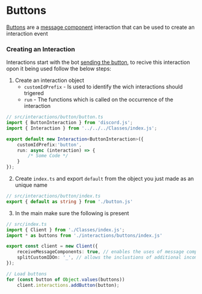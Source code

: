 # Buttons
[Buttons](https://discordjs.guide/interactions/modals.html) are a [message component](https://discordjs.guide/message-components/interactions.html#responding-to-component-interactions) interaction that can be used to create an interaction event

### Creating an Interaction
Interactions start with the bot [sending the button](https://discordjs.guide/message-components/buttons.html), to recive this interaction opon it being used follow the below steps:
1. Create an interaction object
	- `customIdPrefix` - Is used to identify the wich interactions should trigered
	- `run` - The functions which is called on the occurrence of the interaction
```ts
// src/interactions/button/button.ts
import { ButtonInteraction } from 'discord.js';
import { Interaction } from '../../../Classes/index.js';

export default new Interaction<ButtonInteraction>({
	customIdPrefix:'button',
	run: async (interaction) => {
		/* Some Code */
	}
});
```
2. Create `index.ts` and export `default` from the object you just made as an unique name
```ts
// src/interactions/button/index.ts
export { default as string } from './button.js'
```
3. In the main make sure the following is present
```ts
// src/index.ts
import { Client } from './Classes/index.js';
import * as buttons from './interactions/buttons/index.js'

export const client = new Client({
	receiveMessageComponents: true, // enables the uses of message components
	splitCustomIDOn: '_', // allows the inclustions of additional incomation in a custom ID `prefix_arg1_arg2` conversts [prefix, arg1, arg2]
});

// Load buttons
for (const button of Object.values(buttons)) 
	client.interactions.addButton(button);
```
